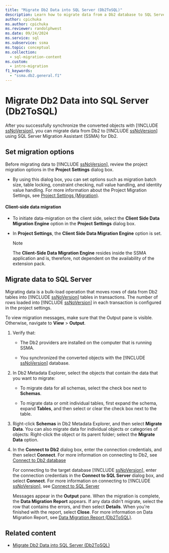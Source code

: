 ```yaml
---
title: "Migrate Db2 Data into SQL Server (Db2ToSQL)"
description: Learn how to migrate data from a Db2 database to SQL Server or Azure SQL Database, after you synchronize the converted objects.
author: cpichuka
ms.author: cpichuka
ms.reviewer: randolphwest
ms.date: 09/24/2024
ms.service: sql
ms.subservice: ssma
ms.topic: conceptual
ms.collection:
  - sql-migration-content
ms.custom:
  - intro-migration
f1_keywords:
  - "ssma.db2.general.f1"
---
```

# Migrate Db2 Data into SQL Server (Db2ToSQL)

After you successfully synchronize the converted objects with [!INCLUDE [ssNoVersion](../../includes/ssnoversion-md.md)], you can migrate data from Db2 to [!INCLUDE [ssNoVersion](../../includes/ssnoversion-md.md)] using SQL Server Migration Assistant (SSMA) for Db2.

## Set migration options

Before migrating data to [!INCLUDE [ssNoVersion](../../includes/ssnoversion-md.md)], review the project migration options in the **Project Settings** dialog box.

- By using this dialog box, you can set options such as migration batch size, table locking, constraint checking, null value handling, and identity value handling. For more information about the Project Migration Settings, see [Project Settings (Migration)](project-settings-migration-db2tosql.md).

#### Client-side data migration

- To initiate data-migration on the client side, select the **Client Side Data Migration Engine** option in the **Project Settings** dialog box.

- In **Project Settings**, the **Client Side Data Migration Engine** option is set.

  > [!NOTE]  
  > The **Client-Side Data Migration Engine** resides inside the SSMA application and is, therefore, not dependent on the availability of the extension pack.

## Migrate data to SQL Server

Migrating data is a bulk-load operation that moves rows of data from Db2 tables into [!INCLUDE [ssNoVersion](../../includes/ssnoversion-md.md)] tables in transactions. The number of rows loaded into [!INCLUDE [ssNoVersion](../../includes/ssnoversion-md.md)] in each transaction is configured in the project settings.

To view migration messages, make sure that the Output pane is visible. Otherwise, navigate to **View** > **Output**.

1. Verify that:

   - The Db2 providers are installed on the computer that is running SSMA.

   - You synchronized the converted objects with the [!INCLUDE [ssNoVersion](../../includes/ssnoversion-md.md)] database.

1. In Db2 Metadata Explorer, select the objects that contain the data that you want to migrate:

   - To migrate data for all schemas, select the check box next to **Schemas**.

   - To migrate data or omit individual tables, first expand the schema, expand **Tables**, and then select or clear the check box next to the table.

1. Right-click **Schemas** in Db2 Metadata Explorer, and then select **Migrate Data**. You can also migrate data for individual objects or categories of objects: Right-click the object or its parent folder; select the **Migrate Data** option.

1. In the **Connect to Db2** dialog box, enter the connection credentials, and then select **Connect**. For more information on connecting to Db2, see [Connect to Db2 database](connecting-to-db2-database-db2tosql.md)

   For connecting to the target database [!INCLUDE [ssNoVersion](../../includes/ssnoversion-md.md)], enter the connection credentials in the **Connect to SQL Server** dialog box, and select **Connect**. For more information on connecting to [!INCLUDE [ssNoVersion](../../includes/ssnoversion-md.md)], see [Connect to SQL Server](connecting-to-sql-server-db2tosql.md)

   Messages appear in the **Output** pane. When the migration is complete, the **Data Migration Report** appears. If any data didn't migrate, select the row that contains the errors, and then select **Details**. When you're finished with the report, select **Close**. For more information on Data Migration Report, see [Data Migration Report (Db2ToSQL)](data-migration-report-db2tosql.md).

## Related content

- [Migrate Db2 Data into SQL Server (Db2ToSQL)](migrating-db2-data-into-sql-server-db2tosql.md)
